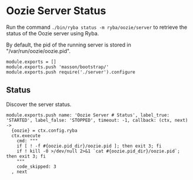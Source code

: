 
# Oozie Server Status

Run the command `./bin/ryba status -m ryba/oozie/server` to retrieve the status
of the Oozie server using Ryba.

By default, the pid of the running server is stored in
"/var/run/oozie/oozie.pid".

    module.exports = []
    module.exports.push 'masson/bootstrap/'
    module.exports.push require('./server').configure

## Status

Discover the server status.

    module.exports.push name: 'Oozie Server # Status', label_true: 'STARTED', label_false: 'STOPPED', timeout: -1, callback: (ctx, next) ->
      {oozie} = ctx.config.ryba
      ctx.execute
        cmd: """
        if [ ! -f #{oozie.pid_dir}/oozie.pid ]; then exit 3; fi
        if ! kill -0 >/dev/null 2>&1 `cat #{oozie.pid_dir}/oozie.pid`; then exit 3; fi
        """
        code_skipped: 3
      , next

